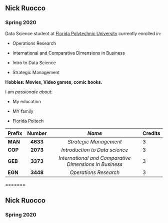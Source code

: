 ## Nick Ruocco

### Spring 2020 

Data Science student at [Florida Polytechnic University](https://www.floridapoly.edu) currently enrolled in: 

- Operations Research

- International and Comparative Dimensions in Business

- Intro to Data Science

- Strategic Management

**Hobbies: Movies, Video games, comic books.**

I am _passionate about_: 

- My education

- MY family

- Florida Poltech

|**Prefix** | **Number** | _Name_                | Credits |  
|-----------|:----------:|:---------------------:|---------|
|**MAN**    | **4633**   | _Strategic Management_|   3     |
|**COP**    | **2073**   | _Introduction to Data science_|   3     |
|**GEB**    | **3373**   | _International and Comparative Dimensions in Business_|   3     |
|**EGN**    | **3448**   | _Operations Research_|   3     |
=======
## Nick Ruocco

### Spring 2020 



